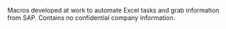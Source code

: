 Macros developed at work to automate Excel tasks and grab information from SAP.  Contains no confidential company information.
